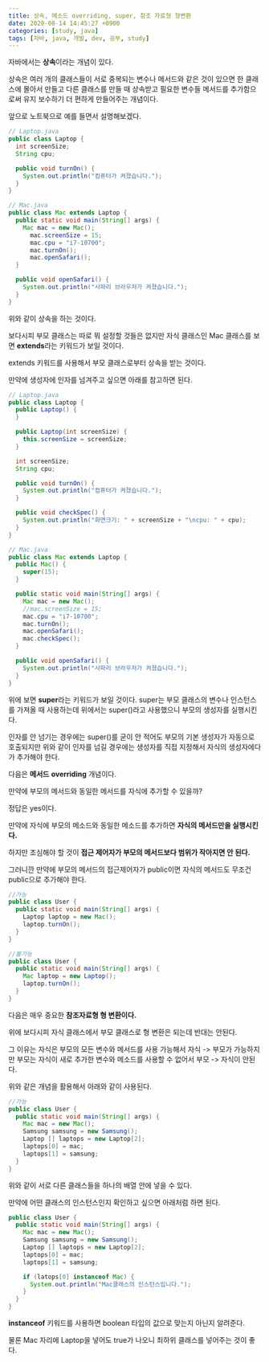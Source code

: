 ```yaml
---
title: 상속, 메소드 overriding, super, 참조 자료형 형변환
date: 2020-08-14 14:45:27 +0900
categories: [study, java]
tags: [자바, java, 개발, dev, 공부, study]
---
```


자바에서는 **상속**이라는 개념이 있다.

상속은 여러 개의 클래스들이 서로 중복되는 변수나 메서드와 같은 것이 있으면 한 클래스에 몰아서 만들고 다른 클래스를 만들 때 상속받고 필요한 변수들 메서드를 추가함으로써 유지 보수하기 더 편하게 만들어주는 개념이다.

앞으로 노트북으로 예를 들면서 설명해보겠다.

```java
// Laptop.java
public class Laptop {
  int screenSize;
  String cpu;

  public void turnOn() {
    System.out.println("컴퓨터가 켜졌습니다.");
  }
}

// Mac.java
public class Mac extends Laptop {
  public static void main(String[] args) {
    Mac mac = new Mac();
      mac.screenSize = 15;
      mac.cpu = "i7-10700";
      mac.turnOn();
      mac.openSafari();
  }

  public void openSafari() {
    System.out.println("사파리 브라우저가 켜졌습니다.");
  }
}
```

위와 같이 상속을 하는 것이다.

보다시피 부모 클래스는 따로 뭐 설정할 것들은 없지만 자식 클래스인 Mac 클래스를 보면 **extends**라는 키워드가 보일 것이다.

extends 키워드를 사용해서 부모 클래스로부터 상속을 받는 것이다.

만약에 생성자에 인자를 넘겨주고 싶으면 아래를 참고하면 된다.

```java
// Laptop.java
public class Laptop {
  public Laptop() {
  }

  public Laptop(int screenSize) {
    this.screenSize = screenSize;
  }

  int screenSize;
  String cpu;

  public void turnOn() {
    System.out.println("컴퓨터가 켜졌습니다.");
  }

  public void checkSpec() {
    System.out.println("화면크기: " + screenSize + "\ncpu: " + cpu);
  }
}

// Mac.java
public class Mac extends Laptop {
  public Mac() {
    super(15);
  }

  public static void main(String[] args) {
    Mac mac = new Mac();
    //mac.screenSize = 15;
    mac.cpu = "i7-10700";
    mac.turnOn();
    mac.openSafari();
    mac.checkSpec();
  }

  public void openSafari() {
    System.out.println("사파리 브라우저가 켜졌습니다.");
  }
}
```

위에 보면 **super**라는 키워드가 보일 것이다. super는 부모 클래스의 변수나 인스턴스를 가져올 때 사용하는데 위에서는 super()라고 사용했으니 부모의 생성자를 실행시킨다.

인자를 안 넘기는 경우에는 super()를 굳이 안 적어도 부모의 기본 생성자가 자동으로 호출되지만 위와 같이 인자를 넘길 경우에는 생성자를 직접 지정해서 자식의 생성자에다가 추가해야 한다.

다음은 **메서드** **overriding** 개념이다.

만약에 부모의 메서드와 동일한 메서드를 자식에 추가할 수 있을까?

정답은 yes이다.

만약에 자식에 부모의 메소드와 동일한 메소드를 추가하면 **자식의 메서드만을 실행시킨다.**

하지만 조심해야 할 것이 **접근 제어자가 부모의 메서드보다 범위가 작아지면 안 된다.**

그러니깐 만약에 부모의 메서드의 접근제어자가 public이면 자식의 메서드도 무조건 public으로 추가해야 한다.

```java
//가능
public class User {
  public static void main(String[] args) {
    Laptop laptop = new Mac();
    laptop.turnOn();
  }
}

//불가능
public class User {
  public static void main(String[] args) {
    Mac laptop = new Laptop();
    laptop.turnOn();
  }
}

```

다음은 매우 중요한 **참조자료형 형 변환이다.**

위에 보다시피 자식 클래스에서 부모 클래스로 형 변환은 되는데 반대는 안된다.

그 이유는 자식은 부모의 모든 변수와 메서드를 사용 가능해서 자식 -> 부모가 가능하지만 부모는 자식이 새로 추가한 변수와 메소드를 사용할 수 없어서 부모 -> 자식이 안된다.

위와 같은 개념을 활용해서 아래와 같이 사용된다.

```java
//가능
public class User {
  public static void main(String[] args) {
    Mac mac = new Mac();
    Samsung samsung = new Samsung();
    Laptop [] laptops = new Laptop[2];
    laptops[0] = mac;
    laptops[1] = samsung;
  }
}
```

위와 같이 서로 다른 클래스들을 하나의 배열 안에 넣을 수 있다.

만약에 어떤 클래스의 인스턴스인지 확인하고 싶으면 아래처럼 하면 된다.

```java
public class User {
  public static void main(String[] args) {
    Mac mac = new Mac();
    Samsung samsung = new Samsung();
    Laptop [] laptops = new Laptop[2];
    laptops[0] = mac;
    laptops[1] = samsung;

    if (latops[0] instanceof Mac) {
      System.out.println("Mac클래스의 인스턴스입니다.");
    }
  }
}
```

**instanceof** 키워드를 사용하면 boolean 타입의 값으로 맞는지 아닌지 알려준다.

물론 Mac 자리에 Laptop을 넣어도 true가 나오니 최하위 클래스를 넣어주는 것이 좋다.
